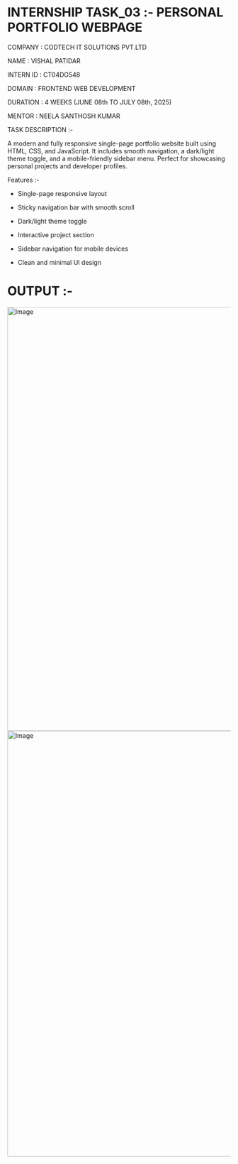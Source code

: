 # INTERNSHIP TASK_03 :- PERSONAL PORTFOLIO WEBPAGE

COMPANY : CODTECH IT SOLUTIONS PVT.LTD

NAME : VISHAL PATIDAR

INTERN ID : CT04DG548

DOMAIN : FRONTEND WEB DEVELOPMENT

DURATION : 4 WEEKS (JUNE 08th TO JULY 08th, 2025)

MENTOR : NEELA SANTHOSH KUMAR

TASK DESCRIPTION :-

A modern and fully responsive single-page portfolio website built using HTML, CSS, and JavaScript. It includes smooth navigation, a dark/light theme toggle, and a mobile-friendly sidebar menu. Perfect for showcasing personal projects and developer profiles.

Features :-

- Single-page responsive layout

- Sticky navigation bar with smooth scroll

- Dark/light theme toggle

- Interactive project section 

- Sidebar navigation for mobile devices

- Clean and minimal UI design

# OUTPUT :-

<img width="1919" height="955" alt="Image" src="https://github.com/user-attachments/assets/16dc7ca4-f75b-4087-8ca5-3ca1eb6bddf1" />

<img width="1919" height="959" alt="Image" src="https://github.com/user-attachments/assets/4d3c15ae-4c27-4337-bfa5-0cb71357564f" />
